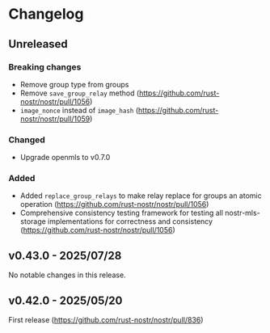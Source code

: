 # Changelog

<!-- All notable changes to this project will be documented in this file. -->

<!-- The format is based on [Keep a Changelog](https://keepachangelog.com/en/1.1.0/), -->
<!-- and this project adheres to [Semantic Versioning](https://semver.org/spec/v2.0.0.html). -->

<!-- Template

## Unreleased

### Breaking changes

### Changed

### Added

### Fixed

### Removed

### Deprecated

-->

## Unreleased

### Breaking changes

- Remove group type from groups
- Remove `save_group_relay` method (https://github.com/rust-nostr/nostr/pull/1056)
- `image_nonce` instead of `image_hash` (https://github.com/rust-nostr/nostr/pull/1059)

### Changed

- Upgrade openmls to v0.7.0

### Added

- Added `replace_group_relays` to make relay replace for groups an atomic operation (https://github.com/rust-nostr/nostr/pull/1056)
- Comprehensive consistency testing framework for testing all nostr-mls-storage implementations for correctness and consistency (https://github.com/rust-nostr/nostr/pull/1056)

## v0.43.0 - 2025/07/28

No notable changes in this release.

## v0.42.0 - 2025/05/20

First release (https://github.com/rust-nostr/nostr/pull/836)
